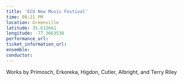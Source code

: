 ```yaml
---
title: 'ECU New Music Festival'
time: 08:21 PM
location: Greenville
latitude: 35.612661
longitude: -77.3663538
performance_url: 
ticket_information_url: 
ensemble: 
conductor: 
---
```

<p>Works by Primosch, Erkoreka, Higdon, Cutler, Albright, and Terry Riley</p>